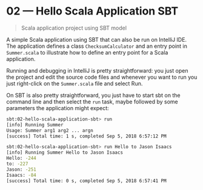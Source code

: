 # 02 &mdash; Hello Scala Application SBT   
> Scala application project using SBT model

A simple Scala application using SBT that can also be run on IntelliJ IDE. The application defines a class `ChecksumCalculator` and an entry point in `Summer.scala` to illustrate how to define an entry point for a Scala application.

Running and debugging in IntelliJ is pretty straightforward: you just open the project and edit the source code files and whenever you want to run you just right-click on the `Summer.scala` file and select Run.

On SBT is also pretty straightforward, you just have to start sbt on the command line and then select the `run` task, maybe followed by some parameters the application might expect:

```bash
sbt:02-hello-scala-application-sbt> run
[info] Running Summer
Usage: Summer arg1 arg2 ... argn
[success] Total time: 1 s, completed Sep 5, 2018 6:57:12 PM

sbt:02-hello-scala-application-sbt> run Hello to Jason Isaacs
[info] Running Summer Hello to Jason Isaacs
Hello: -244
to: -227
Jason: -251
Isaacs: -84
[success] Total time: 0 s, completed Sep 5, 2018 6:57:41 PM
```